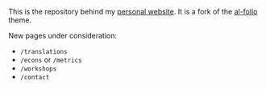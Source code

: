 This is the repository behind my [personal website](https://scottleechua.com). It is a fork of the [al-folio](https://github.com/alshedivat/al-folio) theme.

New pages under consideration:
- `/translations`
- `/econs` or `/metrics`
- `/workshops`
- `/contact`
